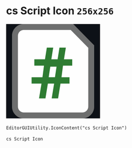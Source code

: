 # cs Script Icon `256x256`
<img src="/img/cs%20Script%20Icon.png" width=256 height=256>

``` CSharp
EditorGUIUtility.IconContent("cs Script Icon")
```
```
cs Script Icon
```
